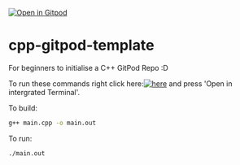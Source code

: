 [![Open in Gitpod](https://gitpod.io/button/open-in-gitpod.svg)](https://gitpod.io/#https://github.com/critical58/cpp-gitpod-template)

# cpp-gitpod-template
For beginners to initialise a C++ GitPod Repo :D

To run these commands right click here:[![here](https://i.postimg.cc/hPJpTbfD/Screenshot-2022-04-05-10-35-48.png)](https://postimg.cc/CzgGV8GX) and press 'Open in intergrated Terminal'.

To build:
```bash
g++ main.cpp -o main.out
```
To run:
```bash
./main.out
```
